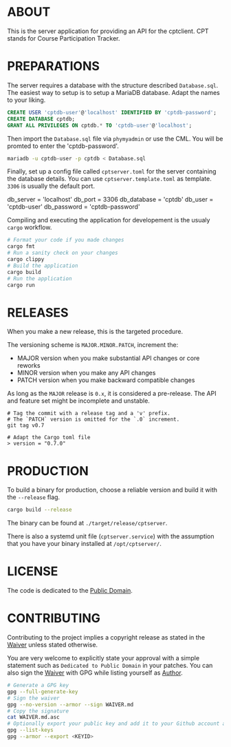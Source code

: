 ABOUT
=====

This is the server application for providing an API for the cptclient. CPT stands for Course Participation Tracker.

PREPARATIONS
============

The server requires a database with the structure described `Database.sql`. The easiest way to setup is to setup a MariaDB database. Adapt the names to your liking.

```SQL
CREATE USER 'cptdb-user'@'localhost' IDENTIFIED BY 'cptdb-password';
CREATE DATABASE cptdb;
GRANT ALL PRIVILEGES ON cptdb.* TO 'cptdb-user'@'localhost';
```

Then import the `Database.sql` file via `phymyadmin` or use the CML. You will be promted to enter the 'cptdb-password'.

```BASH
mariadb -u cptdb-user -p cptdb < Database.sql
```

Finally, set up a config file called `cptserver.toml` for the server containing the database details. You can use `cptserver.template.toml` as template. `3306` is usually the default port.

db_server = 'localhost'
db_port = 3306
db_database = 'cptdb'
db_user = 'cptdb-user'
db_password = 'cptdb-password'

Compiling and executing the application for developement is the usualy `cargo` workflow.

```BASH
# Format your code if you made changes
cargo fmt
# Run a sanity check on your changes
cargo clippy
# Build the application
cargo build
# Run the application
cargo run
```

RELEASES
========

When you make a new release, this is the targeted procedure.

The versioning scheme is `MAJOR.MINOR.PATCH`, increment the:
- MAJOR version when you make substantial API changes or core reworks
- MINOR version when you make any API changes
- PATCH version when you make backward compatible changes

As long as the `MAJOR` release is `0.x`, it is considered a pre-release. The API and feature set
might be incomplete and unstable.

```
# Tag the commit with a release tag and a 'v' prefix.
# The `PATCH` version is omitted for the `.0` increment.
git tag v0.7

# Adapt the Cargo toml file
> version = "0.7.0"
```

PRODUCTION
==========

To build a binary for production, choose a reliable version and build it with the `--release` flag.

```BASH
cargo build --release
```

The binary can be found at `./target/release/cptserver`.

There is also a systemd unit file (`cptserver.service`) with the assumption that you have your binary
installed at `/opt/cptserver/`.

LICENSE
=======

The code is dedicated to the [Public Domain](LICENSE.md).

CONTRIBUTING
============

Contributing to the project implies a copyright release as stated in the [Waiver](WAIVER.md) unless 
stated otherwise.

You are very welcome to explicitly state your approval with a simple statement such as
`Dedicated to Public Domain` in your patches. You can also sign the [Waiver](WAIVER.md) with GPG
while listing yourself as [Author](AUTHORS.md).

```bash
# Generate a GPG key
gpg --full-generate-key
# Sign the waiver
gpg --no-version --armor --sign WAIVER.md
# Copy the signature
cat WAIVER.md.asc
# Optionally export your public key and add it to your Github account and/or a keyserver.
gpg --list-keys
gpg --armor --export <KEYID>
```
